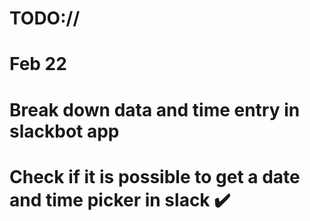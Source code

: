 # TODO://

# Feb 22
# Break down data and time entry in slackbot app
# Check if it is possible to get a date and time picker in slack ✔️
